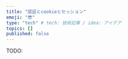```yaml
---
title: "認証とcookieとセッション"
emoji: "😎"
type: "tech" # tech: 技術記事 / idea: アイデア
topics: []
published: false
---
```


TODO:
